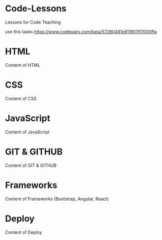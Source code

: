 # Code-Lessons
Lessons for Code Teaching

use this tasks https://www.codewars.com/kata/57280481e8118511f7000ffa

# HTML

Content of HTML

# CSS

Content of CSS

# JavaScript

Content of JavaScript

# GIT & GITHUB

Content of GIT & GITHUB

# Frameworks

Content of Frameworks (Bootstrap, Angular, React)

# Deploy

Content of Deploy
